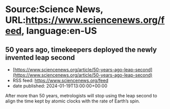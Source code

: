 # Source:Science News, URL:https://www.sciencenews.org/feed, language:en-US

## 50 years ago, timekeepers deployed the newly invented leap second
 - [https://www.sciencenews.org/article/50-years-ago-leap-second](https://www.sciencenews.org/article/50-years-ago-leap-second)
 - RSS feed: https://www.sciencenews.org/feed
 - date published: 2024-01-19T13:00:00+00:00

After more than 50 years, metrologists will stop using the leap second to align the time kept by atomic clocks with the rate of Earth’s spin.

